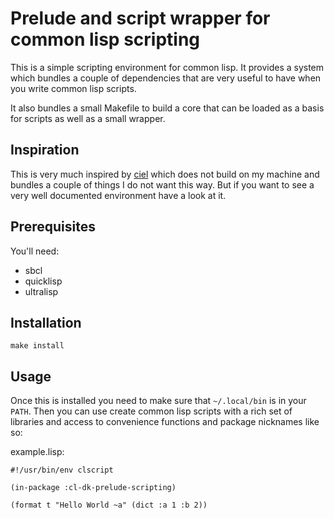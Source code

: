 # Prelude and script wrapper for common lisp scripting

This is a simple scripting environment for common lisp.
It provides a system which bundles a couple of dependencies that are very useful to have when you write common lisp scripts.

It also bundles a small Makefile to build a core that can be loaded as a basis for scripts as well as a small wrapper.

## Inspiration

This is very much inspired by [ciel](https://github.com/ciel-lang/ciel) which does not build on my machine and bundles 
a couple of things I do not want this way. But if you want to see a very well documented environment have a look at it.

## Prerequisites

You'll need:

* sbcl
* quicklisp 
* ultralisp

## Installation

`make install`

## Usage

Once this is installed you need to make sure that `~/.local/bin` is in your `PATH`.
Then you can use create common lisp scripts with a rich set of libraries and access to convenience functions and package nicknames like so:

example.lisp:

```common-lisp
#!/usr/bin/env clscript

(in-package :cl-dk-prelude-scripting)

(format t "Hello World ~a" (dict :a 1 :b 2))
```
